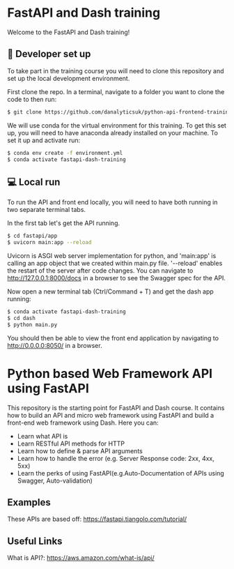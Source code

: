 # FastAPI and Dash training

Welcome to the FastAPI and Dash training! 

## :wrench: Developer set up

To take part in the training course you will need to clone this repository and set up the local development environment. 

First clone the repo. In a terminal, navigate to a folder you want to clone the code to then run:

```bash
$ git clone https://github.com/danalyticsuk/python-api-frontend-training.git
```

We will use conda for the virtual environment for this training. To get this set up, you will need to have anaconda already installed on your machine. To set it up and activate run:

```bash
$ conda env create -f environment.yml
$ conda activate fastapi-dash-training
```

## :computer: Local run

To run the API and front end locally, you will need to have both running in two separate terminal tabs. 

In the first tab let's get the API running. 

```bash
$ cd fastapi/app
$ uvicorn main:app --reload
```

Uvicorn is ASGI web server implementation for python, and 'main:app' is calling an app object that we created within main.py file. 
'--reload' enables the restart of the server after code changes. You can navigate to http://127.0.0.1:8000/docs in a browser to see the Swagger spec for the API.

Now open a new terminal tab (Ctrl/Command + T) and get the dash app running:

```bash
$ conda activate fastapi-dash-training
$ cd dash
$ python main.py
```

You should then be able to view the front end application by navigating to http://0.0.0.0:8050/ in a browser.

# Python based Web Framework API using FastAPI

This repository is the starting point for FastAPI and Dash course. It contains how to build an API and micro web framework using FastAPI and build a front-end web framework using Dash.
Here you can:
* Learn what API is
* Learn RESTful API methods for HTTP
* Learn how to define & parse API arguments
* Learn how to handle the error (e.g. Server Response code: 2xx, 4xx, 5xx)
* Learn the perks of using FastAPI(e.g.Auto-Documentation of APIs using Swagger, Auto-validation)

## Examples
These APIs are based off: https://fastapi.tiangolo.com/tutorial/

## Useful Links
What is API?: https://aws.amazon.com/what-is/api/

